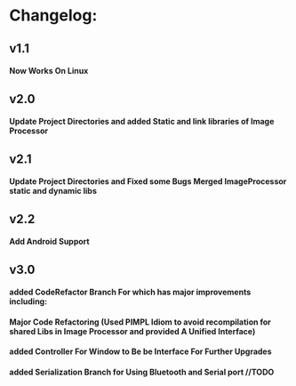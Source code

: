 <h1>Changelog: </h1>	
	<h2>v1.1</h2>
		<h4>Now Works On Linux</h3>
	<h2>v2.0</h2>
		<h4>Update Project Directories and added Static and link libraries of Image Processor</h3>	
	<h2>v2.1</h2>
		<h4>Update Project Directories and Fixed some Bugs Merged ImageProcessor static and dynamic libs </h3>	
	<h2>v2.2</h2>
		<h4>Add Android Support</h4>
	<h2>v3.0</h2>
		<h4>added CodeRefactor Branch For which has major improvements including: </h4>
			<h4>	Major Code Refactoring (Used PIMPL Idiom to avoid recompilation for shared Libs in Image Processor and provided A Unified Interface)</h4>
			<h4>	added Controller For Window to Be be Interface For Further Upgrades</h4>
		<h4> added Serialization Branch for Using Bluetooth and Serial port //TODO</h4>		